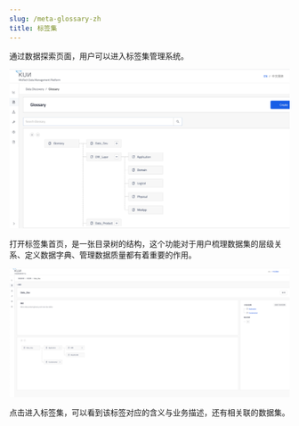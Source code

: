 ```yaml
---
slug: /meta-glossary-zh
title: 标签集
---
```


通过数据探索页面，用户可以进入标签集管理系统。

![标签集目录树页面 - 图6](../static/img/quick-start-data-discovery-6.png)

打开标签集首页，是一张目录树的结构，这个功能对于用户梳理数据集的层级关系、定义数据字典、管理数据质量都有着重要的作用。

![标签集详情页面 - 图7](../static/img/quick-start-data-discovery-7.png)

点击进入标签集，可以看到该标签对应的含义与业务描述，还有相关联的数据集。
